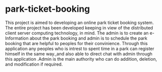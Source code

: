 # park-ticket-booking
This project is aimed to developing an online park ticket booking system. The entire project has been developed keeping in view of the distributed client server computing technology, in mind. The admin is to create an e-Information about the park booking and admin is to  schedule the park booking that are helpful to peoples for their convinience. Through this application any peoples who is intrest to spent time in a park  can register himself in the same way.,and also able to direct chat with admin through this application .Admin is the main authority who can do addition, deletion, and modification if required.


